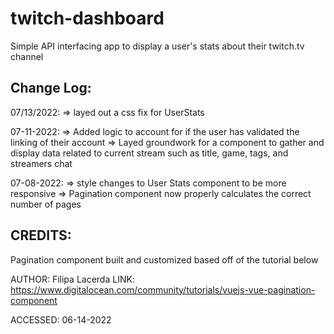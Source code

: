# twitch-dashboard

Simple API interfacing app to display a user's stats about their twitch.tv channel


## Change Log:
07/13/2022:
    => layed out a css fix for UserStats

07-11-2022:
    => Added logic to account for if the user has validated the linking of their account
    => Layed groundwork for a component to gather and display data related to current stream such as title, game, tags, and streamers chat

07-08-2022: 
    => style changes to User Stats component to be more responsive
    => Pagination component now properly calculates the correct number of pages


## CREDITS:

Pagination component built and customized based off of the tutorial below

AUTHOR: Filipa Lacerda
LINK: https://www.digitalocean.com/community/tutorials/vuejs-vue-pagination-component

ACCESSED: 06-14-2022


